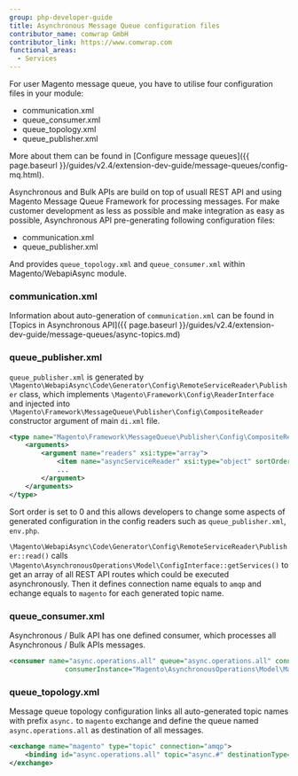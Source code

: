 ```yaml
---
group: php-developer-guide
title: Asynchronous Message Queue configuration files
contributor_name: comwrap GmbH
contributor_link: https://www.comwrap.com
functional_areas:
  - Services
---
```


For user Magento message queue, you have to utilise four configuration files in your module:

*  communication.xml
*  queue_consumer.xml
*  queue_topology.xml
*  queue_publisher.xml

More about them can be found in [Configure message queues]({{ page.baseurl }}/guides/v2.4/extension-dev-guide/message-queues/config-mq.html).

Asynchronous and Bulk APIs are build on top of usuall REST API and using Magento Message Queue Framework for processing messages. For make customer development as less as possible and make integration as easy as possible, Asynchronous API pre-generating following configuration files: 

*  communication.xml
*  queue_publisher.xml

And provides `queue_topology.xml` and `queue_consumer.xml` within Magento/WebapiAsync module.

### communication.xml

Information about auto-generation of `communication.xml` can be found in [Topics in Asynchronous API]({{ page.baseurl }}/guides/v2.4/extension-dev-guide/message-queues/async-topics.md)

### queue_publisher.xml

`queue_publisher.xml` is generated by `\Magento\WebapiAsync\Code\Generator\Config\RemoteServiceReader\Publisher` class, which implements `\Magento\Framework\Config\ReaderInterface` and injected into `\Magento\Framework\MessageQueue\Publisher\Config\CompositeReader` constructor argument of main `di.xml` file.

```xml
<type name="Magento\Framework\MessageQueue\Publisher\Config\CompositeReader">
    <arguments>
        <argument name="readers" xsi:type="array">
            <item name="asyncServiceReader" xsi:type="object" sortOrder="0">Magento\WebapiAsync\Code\Generator\Config\RemoteServiceReader\Publisher</item>
            ...
        </argument>
    </arguments>
</type>
```

Sort order is set to 0 and this allows developers to change some aspects of generated configuration in the config readers such as `queue_publisher.xml`, `env.php`.

`\Magento\WebapiAsync\Code\Generator\Config\RemoteServiceReader\Publisher::read()` calls `\Magento\AsynchronousOperations\Model\ConfigInterface::getServices()` to get an array of all REST API routes which could be executed asynchronously. Then it defines connection name equals to `amqp` and echange equals to `magento` for each generated topic name.

### queue_consumer.xml

Asynchronous / Bulk API has one defined consumer, which processes all Asynchronous / Bulk APIs messages.

```xml
<consumer name="async.operations.all" queue="async.operations.all" connection="amqp"
              consumerInstance="Magento\AsynchronousOperations\Model\MassConsumer"/>
```

### queue_topology.xml

Message queue topology configuration links all auto-generated topic names with prefix `async.` to `magento` exchange and define the queue named `async.operations.all` as destination of all messages.

```xml
<exchange name="magento" type="topic" connection="amqp">
	<binding id="async.operations.all" topic="async.#" destinationType="queue" destination="async.operations.all"/>
</exchange>
```